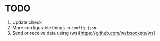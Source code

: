 # TODO
1. Update check
2. More configurable things in `config.json`
3. Send or receive data using (ws)[https://github.com/websockets/ws]
